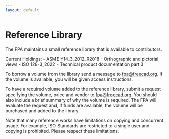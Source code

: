 ```yaml
---
layout: default
---
```


# Reference Library

The FPA maintains a small reference library that is available to contributors.

Current Holdings:
    - ASME Y14_3_2012_R2018 - Orthographic and pictorial views
    - ISO 128-3_2022 - Technical product documentation part 3

To borrow a volume from the library send a message to fpa@freecad.org. If the volume is available,
you will be given access instructions.

To have a required volume added to the reference library, submit a request specifying the volume,
price and vendor to fpa@freecad.org.  You should also include a brief summary of why the volume is
required.  The FPA will evaluate the request and, if funds are available, the volume will be 
purchased and added to the library.

Note that many reference works have limitations on copying and concurrent usage.  For example, ISO
Standards are restricted to a single user and copying is prohibited.  Please respect these limitations.


